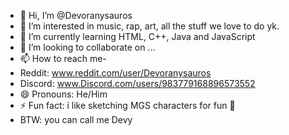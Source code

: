 - 👋 Hi, I’m @Devoranysauros
- 👀 I’m interested in music, rap, art, all the stuff we love to do yk.
- 🌱 I’m currently learning HTML, C++, Java and JavaScript
- 💞️ I’m looking to collaborate on ...
- 📫 How to reach me-
- Reddit: www.reddit.com/user/Devoranysauros
- Discord: www.Discord.com/users/983779168896573552 
- 😄 Pronouns: He/Him
- ⚡ Fun fact: i like sketching MGS characters for fun 📝
- BTW: you can call me Devy
<!---
Devoranysauros/Devoranysauros is a ✨ special ✨ repository because its `README.md` (this file) appears on your GitHub profile.
You can click the Preview link to take a look at your changes.
--->
